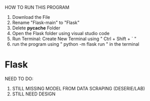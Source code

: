 HOW TO RUN THIS PROGRAM

1. Download the File
2. Rename "Flask-main" to "Flask"
3. Delete __pycache__ Folder
4. Open the Flask folder using visual studio code
5. Run Terminal: Create New Terminal using " Ctrl + Shift + ` "
6. run the program using " python -m flask run " in the terminal

# Flask
NEED TO DO:

1. STILL MISSING MODEL FROM DATA SCRAPING (DESERIE/LAB)
2. STILL NEED DESIGN 
